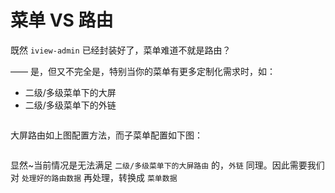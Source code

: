 # 菜单 VS 路由

既然 `iview-admin` 已经封装好了，菜单难道不就是路由？

—— 是，但又不完全是，特别当你的菜单有更多定制化需求时，如：

- 二级/多级菜单下的大屏
- 二级/多级菜单下的外链

<img style="width:600px" :src="$withBase('/assets/菜单改造_大屏路由.png')">

大屏路由如上图配置方法，而子菜单配置如下图：

<img style="width:600px" :src="$withBase('/assets/菜单改造_二级菜单路由.png')">

显然~当前情况是无法满足 `二级/多级菜单下的大屏路由` 的，`外链` 同理。因此需要我们对 `处理好的路由数据` 再处理，转换成 `菜单数据`
